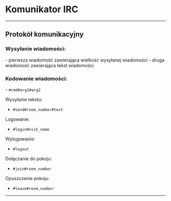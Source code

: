 <h1>Komunikator IRC</h1>

---

<h2>Protokół komunikacyjny</h2>

<h3>Wysyłanie wiadomości:</h3>
- pierwsza wiadomość zawierająca wielkość wysyłanej wiadomości
- druga wiadomość zawierająca tekst wiadomości
    
<h3>Kodowanie wiadomości:</h3>
- <code>#cmd#arg1#arg2</code>

Wysyłanie tekstu:
- <code>#send#room_number#text</code>

Logowanie:
- <code>#login#nick_name</code>

Wylogowanie:
- <code>#logout</code>

Dołączanie do pokoju:
- <code>#join#room_number</code>

Opuszczenie pokoju:
- <code>#leave#room_number</code>

---
    
